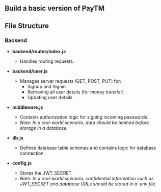 ## Build a basic version of PayTM

## File Structure

### Backend

- **backend/routes/index.js**
  - Handles routing requests.

- **backend/user.js**
  - Manages server requests (GET, POST, PUT) for:
    - Signup and Signin
    - Retrieving all user details (for money transfer)
    - Updating user details

- **middleware.js**
  - Contains authorization logic for signing incoming passwords.
  - *Note: In a real-world scenario, data should be hashed before storage in a database.*

- **db.js**
  - Defines database table schemas and contains logic for database connection.

- **config.js**
  - Stores the JWT_SECRET.
  - *Note: In a real-world scenario, confidential information such as JWT_SECRET and database URLs should be stored in a .env file.*

